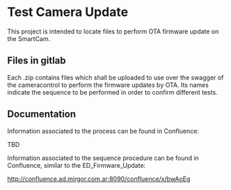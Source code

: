 # Test Camera Update

This project is intended to locate files to perform OTA firmware update on the SmartCam.

## Files in gitlab

Each .zip contains files which shall be uploaded to use over the swagger of the cameracontrol to perform the firmware updates by OTA.
Its names indicate the sequence to be performed in order to confirm different tests.

## Documentation

Information associated to the process can be found in Confluence:

TBD

Information associated to the sequence procedure can be found in Confluence, similar to the ED_Firmware_Update:

http://confluence.ad.mirgor.com.ar:8090/confluence/x/bwAoEg
